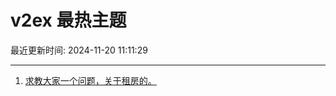 # v2ex 最热主题

最近更新时间: 2024-11-20 11:11:29

--- 
1. [求教大家一个问题，关于租房的。](https://www.v2ex.com/t/1091020) 
